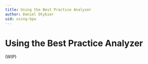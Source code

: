 ```yaml
---
title: Using the Best Practice Analyzer
author: Daniel Otykier
uid: using-bpa
---
```

# Using the Best Practice Analyzer

(WIP)